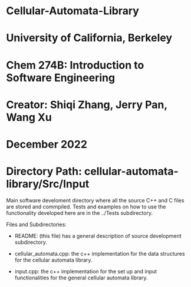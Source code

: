 # Cellular-Automata-Library
# University of California, Berkeley
# Chem 274B: Introduction to Software Engineering
# Creator: Shiqi Zhang, Jerry Pan, Wang Xu
# December 2022
# Directory Path: cellular-automata-library/Src/Input

Main software develoment directory where all the source C++ and C
files are stored and commpiled. Tests and examples on how to use
the functionality developed here are in the ../Tests subdirectory.

Files and Subdirectories:
  - README: (this file) has a general description of source
            development subdirectory.

  - cellular_automata.cpp: the c++ implementation for the data structures
    for the cellular automata library.

  - input.cpp: the c++ implementation for the set up and input functionalities
    for the general cellular automata library.
    